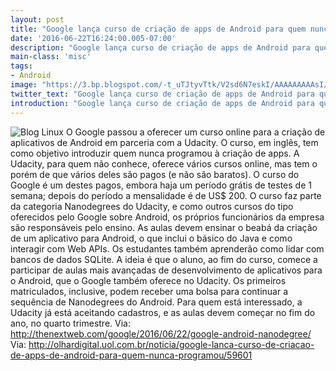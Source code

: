 ```yaml
---
layout: post
title: "Google lança curso de criação de apps de Android para quem nunca programou"
date: '2016-06-22T16:24:00.005-07:00'
description: "Google lança curso de criação de apps de Android para quem nunca programou"
main-class: 'misc'
tags:
- Android
image: "https://3.bp.blogspot.com/-t_uTJtyvTtk/V2sd6N7eskI/AAAAAAAAAsI/LtioToVLyBwldcBbA7TBjHiusC1yr5gjwCLcB/s72-c/Google%2Blan%25C3%25A7a%2Bcurso%2Bde%2Bcria%25C3%25A7%25C3%25A3o%2Bde%2Bapps%2Bde%2BAndroid%2Bpara%2Bquem%2Bnunca%2Bprogramou.jpg"
twitter_text: "Google lança curso de criação de apps de Android para quem nunca programou"
introduction: "Google lança curso de criação de apps de Android para quem nunca programou"
---
```

![Blog Linux](https://3.bp.blogspot.com/-t_uTJtyvTtk/V2sd6N7eskI/AAAAAAAAAsI/LtioToVLyBwldcBbA7TBjHiusC1yr5gjwCLcB/s640/Google%2Blan%25C3%25A7a%2Bcurso%2Bde%2Bcria%25C3%25A7%25C3%25A3o%2Bde%2Bapps%2Bde%2BAndroid%2Bpara%2Bquem%2Bnunca%2Bprogramou.jpg "Blog Linux")
O Google passou a oferecer um curso online para a criação de aplicativos de Android em parceria com a Udacity. O curso, em inglês, tem como objetivo introduzir quem nunca programou à criação de apps.
A Udacity, para quem não conhece, oferece vários cursos online, mas tem o porém de que vários deles são pagos (e não são baratos). O curso do Google é um destes pagos, embora haja um período grátis de testes de 1 semana; depois do período a mensalidade é de US$ 200.
O curso faz parte da categoria Nanodegrees do Udacity, e como outros cursos do tipo oferecidos pelo Google sobre Android, os próprios funcionários da empresa são responsáveis pelo ensino.
As aulas devem ensinar o beabá da criação de um aplicativo para Android, o que inclui o básico do Java e como interagir com Web APIs. Os estudantes também aprenderão como lidar com bancos de dados SQLite.
A ideia é que o aluno, ao fim do curso, comece a participar de aulas mais avançadas de desenvolvimento de aplicativos para o Android, que o Google também oferece no Udacity. Os primeiros matriculados, inclusive, podem receber uma bolsa para continuar a sequência de Nanodegrees do Android.
Para quem está interessado, a Udacity já está aceitando cadastros, e as aulas devem começar no fim do ano, no quarto trimestre.
Via: http://thenextweb.com/google/2016/06/22/google-android-nanodegree/
Via: http://olhardigital.uol.com.br/noticia/google-lanca-curso-de-criacao-de-apps-de-android-para-quem-nunca-programou/59601 
